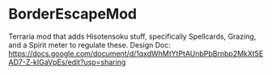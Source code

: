 # BorderEscapeMod
Terraria mod that adds Hisotensoku stuff, specifically Spellcards, Grazing, and a Spirit meter to regulate these.
Design Doc: https://docs.google.com/document/d/1qxdWhMtYtPtAUnbPbBrnbp2MkXt5EAD7-Z-kIGaVpEs/edit?usp=sharing
